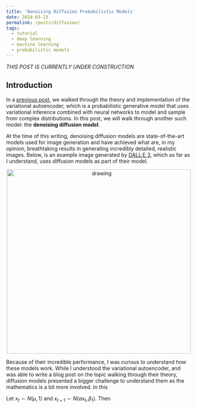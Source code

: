 ```yaml
---
title: 'Denoising Diffusion Probabilistic Models'
date: 2024-03-23
permalink: /posts/diffusion/
tags:
  - tutorial
  - deep learning
  - machine learning
  - probabilistic models
---
```



_THIS POST IS CURRENTLY UNDER CONSTRUCTION_

Introduction
------------

In a [previous post](https://mbernste.github.io/posts/vae/), we walked through the theory and implementation of the variational autoencoder, which is a probabilistic generative model that uses variational inference combined with neural networks to model and sample from complex distributions. In this post, we will walk through another such model: the **denoising diffusion model**.

At the time of this writing, denoising diffusion models are state-of-the-art models used for image generation and have achieved what are, in my opinion, breathtaking results in generating incredibly detailed, realistic images. Below, is an example image generated by [DALL·E 3](https://openai.com/dall-e-3), which as far as I understand, uses diffusion models as part of their model.

<center><img src="https://raw.githubusercontent.com/mbernste/mbernste.github.io/master/images/dalle3_example.png" alt="drawing" width="500"/></center>





Because of their incredible performance, I was curious to understand how these models work. While I understood the variational autoencoder, and was able to write a blog post on the topic walking through their theory, diffusion models presented a bigger challenge to understand them as the mathematics is a bit more involved. In this 

Let $x_t \sim N(\mu, 1)$ and $x_{t+1} \sim N(a x_t, \beta_1)$. Then 
